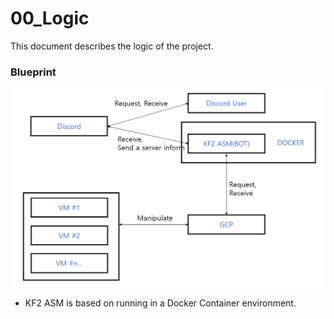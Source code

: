 00_Logic
=============

This document describes the logic of the project.

### Blueprint
![img1](pic1.png)
- KF2 ASM is based on running in a Docker Container environment.